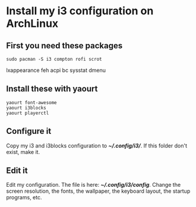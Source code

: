 # Install my i3 configuration on ArchLinux

## First you need these packages

    sudo pacman -S i3 compton rofi scrot 
lxappearance feh acpi bc sysstat dmenu

## Install these with yaourt

    yaourt font-awesome
    yaourt i3blocks
    yaourt playerctl

## Configure it

Copy my i3 and i3blocks configuration to 
***~/.config/i3/***. If this folder don't 
exist, make it.

## Edit it

Edit my configuration. The file is 
here: ***~/.config/i3/config***. Change the 
screen 
resolution, the fonts, the wallpaper, the 
keyboard layout, the startup programs, etc. 
